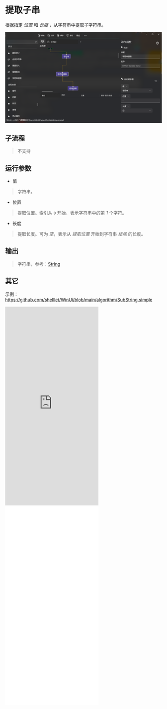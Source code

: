 # 提取子串 
根据指定 *位置* 和 *长度* ，从字符串中提取子字符串。

![SubString](./images/17.png ':size=90%')

## 子流程

> 不支持

## 运行参数

* 值
> 字符串。

* 位置
> 提取位置。索引从 `0` 开始，表示字符串中的第 *1* 个字符。

* 长度
> 提取长度。可为 *空*，表示从 *提取位置* 开始到字符串 *结尾* 的长度。

## 输出

> 字符串，参考：[String](./types/String.md)


## 其它

示例：https://github.com/shelllet/WinUi/blob/main/algorithm/SubString.simple

<iframe type="text/html" height="640px" src="https://www.youtube.com/embed/BV1oF2JYqEzd" frameborder="0"></iframe>

<iframe src="//player.bilibili.com/player.html?bvid=6pOaVyNEfkE&page=1&autoplay=0" height='640px' scrolling="no" frameborder="no" framespacing="0" allowfullscreen="true"></iframe>